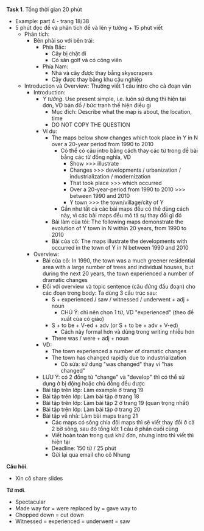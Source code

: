 
**Task 1**. Tổng thời gian 20 phút
* Example: part 4 - trang 18/38
* 5 phút đọc đề và phân tích đề và lên ý tưởng + 15 phút viết
    * Phân tích:
        * Bên phải so với bên trái:
            * Phía Bắc:
                * Cây bị chặt đi
                * Có sân golf và có công viên
            * Phía Nam:
                * Nhà và cây được thay bằng skyscrapers
                * Cây được thay bằng khu câu nghiệp
    * Introduction và Overview: Thường viết 1 câu intro cho cả đoạn văn
        * Introduction:
            * *Ý tưởng*. Use present simple, i.e. luôn sử dụng thì hiện tại đơn, VD bản đồ / bức tranh thể hiện điều gì
                * Mục đích: Describe what the map is about, the location, time
                * DO NOT COPY THE QUESTION
            * Ví dụ:
                *  The maps below show changes which took place in Y in N over a 20-year period from 1990 to 2010
                    * Có thể có câu intro bằng cách thay các từ trong đề bài bằng các từ đồng nghĩa, VD
                        * Show >>> illustrate
                        * Changes >>> developments / urbanization / industrialization / modernization
                        * That took place >>> which occurred
                        * Over a 20-year-period from 1990 to 2010 >>> between 1990 and 2010
                        * Y town >>> the town/village/city of Y
                    * Gần như tất cả các bài maps đều có thể dùng cách này, vì các bài maps đều mô tả sự thay đổi gì đó
                * Bài làm của tôi: The following maps demonstrate the evolution of Y town in N within 20 years, from 1990 to 2010
                * Bài của cô: The maps illustrate the developments with occurred in the town of Y in N between 1990 and 2010
        * Overview: 
            * Bài của cô: In 1990, the town was a much greener residential area with a large number of trees and individual houses, but during the next 20 years, the town experienced a number of dramatic changes
            * Đối với overview và topic sentence (câu đứng đầu đoạn) cho các đoạn trong body: Ta dùng 3 cấu trúc sau:
                * S + experienced / saw / witnessed / underwent + adj + noun
                    * CHÚ Ý: chỉ nên chọn 1 từ, VD "experienced" (theo đề xuất của cô giáo)
                * S + to be + V-ed + adv (or S + to be + adv + V-ed)
                    * Cách này formal hơn và dùng trong writing nhiều hơn
                * There was / were + adj + noun
            * VD: 
                * The town experienced a number of dramatic changes
                * The town has changed rapidly due to industrialization
                    * Cô sửa: sử dụng "was changed" thay vì "has changed"
            * LƯU Ý: có 2 đồng từ "change" và "develop" thì có thể sử dụng ở bị động hoặc chủ đồng đều được
            * Bài tập trên lớp: Làm example ở trang 19
            * Bài tập trên lớp: Làm bài tập ở trang 18
            * Bài tập trên lớp: Làm bài tập 2 ở trang 19 (quan trọng nhất)
            * Bài tập trên lớp: Làm bài tập ở trang 20
            * Bài tập về nhà: Làm bài maps trang 21
                * Các maps có sông chia đôi maps thì sẽ viết thay đổi ở cả 2 bờ sông, sau đó tổng kết 1 câu ở phần cuối cùng
                * Viết hoàn toàn trong quá khứ đơn, nhưng intro thì viết thì hiện tại
                * Deadline: 150 từ / 25 phút
                * Gửi lại qua email cho cô Nhung

**Câu hỏi**.
* Xin cô share slides

**Từ mới**. 
* Spectacular
* Made way for = were replaced by = gave way to
* Chopped down = cut down
* Witnessed = experienced = underwent = saw
